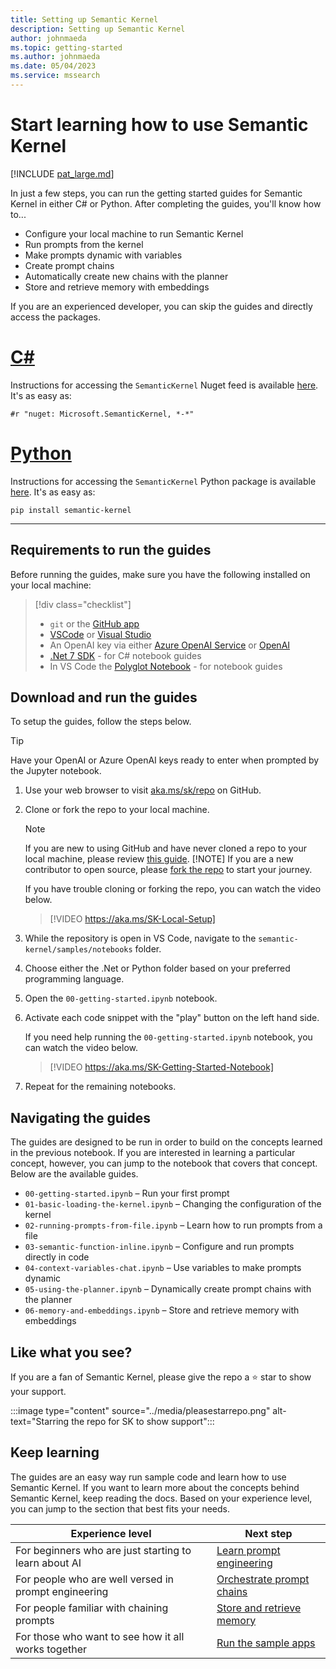 ```yaml
---
title: Setting up Semantic Kernel
description: Setting up Semantic Kernel
author: johnmaeda
ms.topic: getting-started
ms.author: johnmaeda
ms.date: 05/04/2023
ms.service: mssearch
---
```

# Start learning how to use Semantic Kernel

[!INCLUDE [pat_large.md](../includes/pat_large.md)]

In just a few steps, you can run the getting started guides for Semantic Kernel in either C# or Python. After completing the guides, you'll know how to...
- Configure your local machine to run Semantic Kernel
- Run prompts from the kernel
- Make prompts dynamic with variables
- Create prompt chains
- Automatically create new chains with the planner
- Store and retrieve memory with embeddings


If you are an experienced developer, you can skip the guides and directly access the packages.

# [C#](#tab/Csharp)

Instructions for accessing the `SemanticKernel` Nuget feed is available [here](https://aka.ms/sk/nuget). It's as easy as:

```Nuget
#r "nuget: Microsoft.SemanticKernel, *-*"
```

# [Python](#tab/python)

Instructions for accessing the `SemanticKernel` Python package is available [here](https://aka.ms/sk/pypi). It's as easy as:

```PyPI
pip install semantic-kernel
```

---



## Requirements to run the guides
Before running the guides, make sure you have the following installed on your local machine:

> [!div class="checklist"]
> * `git` or the [GitHub app](https://desktop.github.com/) 
> * [VSCode](https://code.visualstudio.com/Download) or [Visual Studio](https://visualstudio.microsoft.com/downloads/) 
> * An OpenAI key via either [Azure OpenAI Service](/azure/cognitive-services/openai/quickstart?pivots=programming-language-studio) or [OpenAI](https://openai.com/api/)
> * [.Net 7 SDK](https://dotnet.microsoft.com/download) - for C# notebook guides
> * In VS Code the [Polyglot Notebook](https://marketplace.visualstudio.com/items?itemName=ms-dotnettools.dotnet-interactive-vscode) - for notebook guides

## Download and run the guides
To setup the guides, follow the steps below.

> [!TIP]
> Have your OpenAI or Azure OpenAI keys ready to enter when prompted by the Jupyter notebook.


1. Use your web browser to visit [aka.ms/sk/repo](https://aka.ms/sk/repo) on GitHub. 

2. Clone or fork the repo to your local machine.

   > [!NOTE]
   > If you are new to using GitHub and have never cloned a repo to your local machine, please review [this guide](https://docs.github.com/repositories/creating-and-managing-repositories/cloning-a-repository).
   > [!NOTE]
   > If you are a new contributor to open source, please [fork the repo](https://docs.github.com/en/get-started/quickstart/contributing-to-projects) to start your journey.

   If you have trouble cloning or forking the repo, you can watch the video below.
   > [!VIDEO https://aka.ms/SK-Local-Setup]

3. While the repository is open in VS Code, navigate to the `semantic-kernel/samples/notebooks` folder.

4. Choose either the .Net or Python folder based on your preferred programming language.

5. Open the `00-getting-started.ipynb` notebook.
6. Activate each code snippet with the "play" button on the left hand side.

   If you need help running the `00-getting-started.ipynb` notebook, you can watch the video below.
   > [!VIDEO https://aka.ms/SK-Getting-Started-Notebook] 

7. Repeat for the remaining notebooks.
    

## Navigating the guides
The guides are designed to be run in order to build on the concepts learned in the previous notebook. If you are interested in learning a particular concept, however, you can jump to the notebook that covers that concept. Below are the available guides.

- `00-getting-started.ipynb` – Run your first prompt
- `01-basic-loading-the-kernel.ipynb` – Changing the configuration of the kernel
- `02-running-prompts-from-file.ipynb` – Learn how to run prompts from a file
- `03-semantic-function-inline.ipynb` – Configure and run prompts directly in code
- `04-context-variables-chat.ipynb` – Use variables to make prompts dynamic
- `05-using-the-planner.ipynb` – Dynamically create prompt chains with the planner
- `06-memory-and-embeddings.ipynb` – Store and retrieve memory with embeddings

## Like what you see?
If you are a fan of Semantic Kernel, please give the repo a ⭐️ star to show your support. 

:::image type="content" source="../media/pleasestarrepo.png" alt-text="Starring the repo for SK to show support":::

## Keep learning
The guides are an easy way run sample code and learn how to use Semantic Kernel. If you want to learn more about the concepts behind Semantic Kernel, keep reading the docs. Based on your experience level, you can jump to the section that best fits your needs.

| Experience level     | Next step     |
|--------------|-----------|
| For beginners who are just starting to learn about AI | [Learn prompt engineering](../prompt-engineering/index.md) |
| For people who are well versed in prompt engineering | [Orchestrate prompt chains](../create-chains/index.md) |
| For people familiar with chaining prompts |  [Store and retrieve memory ](../memories/index.md) |
| For those who want to see how it all works together |  [Run the sample apps](../samples-and-solutions/index.md) |